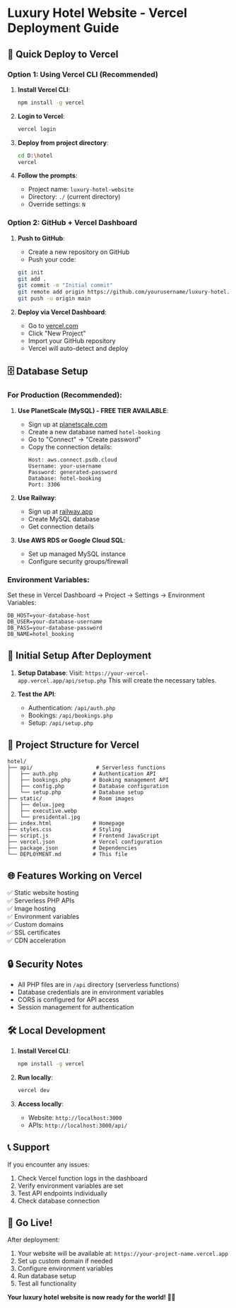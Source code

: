 # Luxury Hotel Website - Vercel Deployment Guide

## 🚀 Quick Deploy to Vercel

### Option 1: Using Vercel CLI (Recommended)

1. **Install Vercel CLI**:
   ```bash
   npm install -g vercel
   ```

2. **Login to Vercel**:
   ```bash
   vercel login
   ```

3. **Deploy from project directory**:
   ```bash
   cd D:\hotel
   vercel
   ```

4. **Follow the prompts**:
   - Project name: `luxury-hotel-website`
   - Directory: `./` (current directory)
   - Override settings: `N`

### Option 2: GitHub + Vercel Dashboard

1. **Push to GitHub**:
   - Create a new repository on GitHub
   - Push your code:
   ```bash
   git init
   git add .
   git commit -m "Initial commit"
   git remote add origin https://github.com/yourusername/luxury-hotel.git
   git push -u origin main
   ```

2. **Deploy via Vercel Dashboard**:
   - Go to [vercel.com](https://vercel.com)
   - Click "New Project"
   - Import your GitHub repository
   - Vercel will auto-detect and deploy

## 🗄️ Database Setup

### For Production (Recommended):

1. **Use PlanetScale (MySQL) - FREE TIER AVAILABLE**:
   - Sign up at [planetscale.com](https://planetscale.com)
   - Create a new database named `hotel-booking`
   - Go to "Connect" → "Create password"
   - Copy the connection details:
     ```
     Host: aws.connect.psdb.cloud
     Username: your-username
     Password: generated-password
     Database: hotel-booking
     Port: 3306
     ```

2. **Use Railway**:
   - Sign up at [railway.app](https://railway.app)
   - Create MySQL database
   - Get connection details

3. **Use AWS RDS or Google Cloud SQL**:
   - Set up managed MySQL instance
   - Configure security groups/firewall

### Environment Variables:

Set these in Vercel Dashboard → Project → Settings → Environment Variables:

```
DB_HOST=your-database-host
DB_USER=your-database-username  
DB_PASS=your-database-password
DB_NAME=hotel_booking
```

## 🔧 Initial Setup After Deployment

1. **Setup Database**:
   Visit: `https://your-vercel-app.vercel.app/api/setup.php`
   This will create the necessary tables.

2. **Test the API**:
   - Authentication: `/api/auth.php`
   - Bookings: `/api/bookings.php`
   - Setup: `/api/setup.php`

## 📁 Project Structure for Vercel

```
hotel/
├── api/                    # Serverless functions
│   ├── auth.php           # Authentication API
│   ├── bookings.php       # Booking management API
│   ├── config.php         # Database configuration
│   └── setup.php          # Database setup
├── static/                # Room images
│   ├── delux.jpeg
│   ├── executive.webp
│   └── presidental.jpg
├── index.html             # Homepage
├── styles.css             # Styling
├── script.js              # Frontend JavaScript
├── vercel.json            # Vercel configuration
├── package.json           # Dependencies
└── DEPLOYMENT.md          # This file
```

## 🌐 Features Working on Vercel

✅ Static website hosting  
✅ Serverless PHP APIs  
✅ Image hosting  
✅ Environment variables  
✅ Custom domains  
✅ SSL certificates  
✅ CDN acceleration  

## 🔒 Security Notes

- All PHP files are in `/api` directory (serverless functions)
- Database credentials are in environment variables
- CORS is configured for API access
- Session management for authentication

## 🛠️ Local Development

1. **Install Vercel CLI**:
   ```bash
   npm install -g vercel
   ```

2. **Run locally**:
   ```bash
   vercel dev
   ```

3. **Access locally**:
   - Website: `http://localhost:3000`
   - APIs: `http://localhost:3000/api/`

## 📞 Support

If you encounter any issues:
1. Check Vercel function logs in the dashboard
2. Verify environment variables are set
3. Test API endpoints individually
4. Check database connection

## 🚀 Go Live!

After deployment:
1. Your website will be available at: `https://your-project-name.vercel.app`
2. Set up custom domain if needed
3. Configure environment variables
4. Run database setup
5. Test all functionality

**Your luxury hotel website is now ready for the world! 🏨✨**
